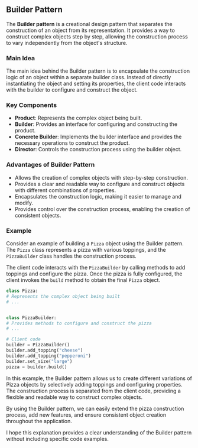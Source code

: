 ## Builder Pattern

The **Builder pattern** is a creational design pattern that separates the construction of an object from its representation. It provides a way to construct complex objects step by step, allowing the construction process to vary independently from the object's structure.

### Main Idea

The main idea behind the Builder pattern is to encapsulate the construction logic of an object within a separate builder class. Instead of directly instantiating the object and setting its properties, the client code interacts with the builder to configure and construct the object.

### Key Components

- **Product**: Represents the complex object being built.
- **Builder**: Provides an interface for configuring and constructing the product.
- **Concrete Builder**: Implements the builder interface and provides the necessary operations to construct the product.
- **Director**: Controls the construction process using the builder object.

### Advantages of Builder Pattern

- Allows the creation of complex objects with step-by-step construction.
- Provides a clear and readable way to configure and construct objects with different combinations of properties.
- Encapsulates the construction logic, making it easier to manage and modify.
- Provides control over the construction process, enabling the creation of consistent objects.

### Example

Consider an example of building a `Pizza` object using the Builder pattern. The `Pizza` class represents a pizza with various toppings, and the `PizzaBuilder` class handles the construction process.

The client code interacts with the `PizzaBuilder` by calling methods to add toppings and configure the pizza. Once the pizza is fully configured, the client invokes the `build` method to obtain the final `Pizza` object.

```python
class Pizza:
# Represents the complex object being built
# ...


class PizzaBuilder:
# Provides methods to configure and construct the pizza
# ...

# Client code
builder = PizzaBuilder()
builder.add_topping("cheese")
builder.add_topping("pepperoni")
builder.set_size("large")
pizza = builder.build()

```

In this example, the Builder pattern allows us to create different variations of Pizza objects by selectively adding toppings and configuring properties. The construction process is separated from the client code, providing a flexible and readable way to construct complex objects.

By using the Builder pattern, we can easily extend the pizza construction process, add new features, and ensure consistent object creation throughout the application.

I hope this explanation provides a clear understanding of the Builder pattern without including specific code examples.
